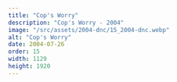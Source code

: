 ```yaml
---
title: "Cop's Worry"
description: "Cop's Worry - 2004"
image: "/src/assets/2004-dnc/15_2004-dnc.webp"
alt: "Cop's Worry"
date: 2004-07-26
order: 15
width: 1129
height: 1920
---
```

